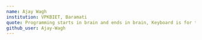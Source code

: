 ```yaml
---
name: Ajay Wagh
institution: VPKBIET, Baramati
quote: Programming starts in brain and ends in brain, Keyboard is for typing
github_user: Ajay-Wagh
---
```

